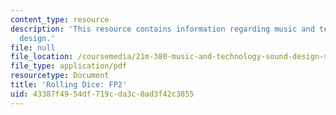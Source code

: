 ```yaml
---
content_type: resource
description: 'This resource contains information regarding music and technology: Sound
  design.'
file: null
file_location: /coursemedia/21m-380-music-and-technology-sound-design-spring-2016/43387f4954df719cda3c0ad3f42c3855_MIT21M_380S16_assn_fp2dice.pdf
file_type: application/pdf
resourcetype: Document
title: 'Rolling Dice: FP2'
uid: 43387f49-54df-719c-da3c-0ad3f42c3855
---
```

